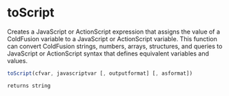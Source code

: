 # toScript

 Creates a JavaScript or ActionScript expression that
 assigns the value of a ColdFusion variable to a JavaScript
 or ActionScript variable. This function can convert
 ColdFusion strings, numbers, arrays, structures, and
 queries to JavaScript or ActionScript syntax that defines
 equivalent variables and values.

```javascript
toScript(cfvar, javascriptvar [, outputformat] [, asformat])
```

```javascript
returns string
```
